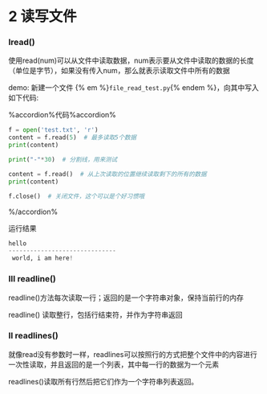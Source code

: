 # 2 读写文件

### Ⅰread()

使用read(num)可以从文件中读取数据，num表示要从文件中读取的数据的长度（单位是字节），如果没有传入num，那么就表示读取文件中所有的数据

demo: 新建一个文件 {% em %}`file_read_test.py`{% endem %}，向其中写入如下代码:

%accordion%代码%accordion%

```python
f = open('test.txt', 'r')
content = f.read(5)  # 最多读取5个数据
print(content)

print("-"*30)  # 分割线，用来测试

content = f.read()  # 从上次读取的位置继续读取剩下的所有的数据
print(content)

f.close()  # 关闭文件，这个可以是个好习惯哦
```

%/accordion%

运行结果

```python
hello
------------------------------
 world, i am here!
```

### Ⅲ  readline() 

readline()方法每次读取一行；返回的是一个字符串对象，保持当前行的内存　

readline()  读取整行，包括行结束符，并作为字符串返回

### Ⅱ readlines()

就像read没有参数时一样，readlines可以按照行的方式把整个文件中的内容进行一次性读取，并且返回的是一个列表，其中每一行的数据为一个元素

readlines()读取所有行然后把它们作为一个字符串列表返回。

